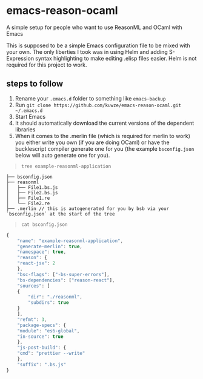 # emacs-reason-ocaml
A simple setup for people who want to use ReasonML and OCaml with Emacs

This is supposed to be a simple Emacs configuration file to be mixed with your own. The only liberties I took was in using Helm and adding S-Expression syntax highlighting to make editing .elisp files easier. Helm is not required for this project to work.


## steps to follow
1. Rename your `.emacs.d` folder to something like `emacs-backup`
1. Run `git clone https://github.com/kuwze/emacs-reason-ocaml.git ~/.emacs.d`
1. Start Emacs
1. It should automatically download the current versions of the dependent libraries
1. When it comes to the .merlin file (which is required for merlin to work) you either write you own (if you are doing OCaml) or have the bucklescript compiler generate one for you (the example `bsconfig.json` below will auto generate one for you).

> `tree example-reasonml-application`
```
├── bsconfig.json
├── reasonml
│   ├── File1.bs.js
│   ├── File2.bs.js
│   ├── File1.re
│   └── File2.re
├── .merlin // this is autogenerated for you by bsb via your `bsconfig.json` at the start of the tree
```

> `cat bsconfig.json`

```javascript
{
    "name": "example-reasonml-application",
    "generate-merlin": true,
    "namespace": true,
    "reason": {
	"react-jsx": 2
    },
    "bsc-flags": ["-bs-super-errors"],
    "bs-dependencies": ["reason-react"],
    "sources": [
	{
	    "dir": "./reasonml",
	    "subdirs": true
	}
    ],
    "refmt": 3,
    "package-specs": {
	"module": "es6-global",
	"in-source": true
    },
    "js-post-build": {
	"cmd": "prettier --write"
    },
    "suffix": ".bs.js"
}
```
